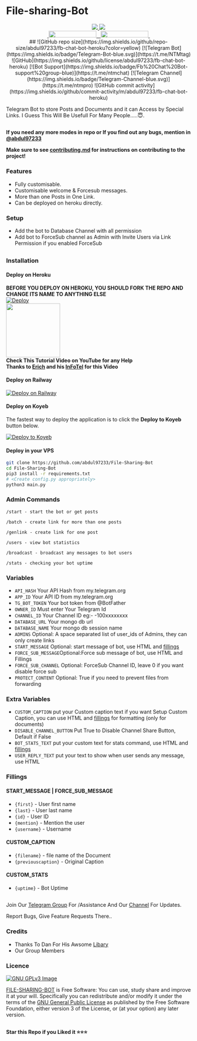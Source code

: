 # File-sharing-Bot

<p align="center">
  <a href="https://www.python.org">
    <img src="https://img.shields.io/badge/PYTHON-PROJECT-blueviolet?style=for-the-badge&logo=python">
  </a>
  <a href="https://t.me/abdul97233">
    <img src="https://img.shields.io/badge/Abdul-Kalam%20-orange?style=for-the-badge&logo=pyrogram">
  </a><br>
  <a href="https://t.me/NTMPRO">
    &nbsp;<img src="https://img.shields.io/badge/NTM%20Pro-Channel-blue?style=flat-square&logo=telegram" width="130" height="18">&nbsp;
  </a>
  <a href="https://t.me/NTMChat">
    &nbsp;<img src="https://img.shields.io/badge/NTM%20Chat-Group-blue?style=flat-square&logo=telegram" width="130" height="18">&nbsp;
  </a>
  <br>
<!--   <a href="https://github.com/abdul97233/File-Sharing-Bot/stargazers">
    <img src="https://img.shields.io/github/stars/abdul97233/File-Sharing-Bot?style=social">
  </a>
  <a href="https://github.com/abdul97233/File-Sharing-Bot/fork">
    <img src="https://img.shields.io/github/forks/abdul97233/File-Sharing-Bot?label=Fork&style=social"> -->
  ##
![GitHub repo size](https://img.shields.io/github/repo-size/abdul97233/fb-chat-bot-heroku?color=yellow)
[![Telegram Bot](https://img.shields.io/badge/Telegram-Bot-blue.svg)](https://t.me/NTMtag)
![GitHub](https://img.shields.io/github/license/abdul97233/fb-chat-bot-heroku)
[![Bot Support](https://img.shields.io/badge/Fb%20Chat%20Bot-support%20group-blue)](https://t.me/ntmchat)
[![Telegram Channel](https://img.shields.io/badge/Telegram-Channel-blue.svg)](https://t.me/ntmpro)
![GitHub commit activity](https://img.shields.io/github/commit-activity/m/abdul97233/fb-chat-bot-heroku)
  </a>  
</p>


Telegram Bot to store Posts and Documents and it can Access by Special Links.
I Guess This Will Be Usefull For Many People.....😇. 

##

**If you need any more modes in repo or If you find out any bugs, mention in [@abdul97233 ](https://www.telegram.dog/abdul97233)**

**Make sure to see [contributing.md](https://github.com/abdul97233/File-Sharing-Bot/blob/main/CONTRIBUTING.md) for instructions on contributing to the project!**



### Features
- Fully customisable.
- Customisable welcome & Forcesub messages.
- More than one Posts in One Link.
- Can be deployed on heroku directly.

### Setup

- Add the bot to Database Channel with all permission
- Add bot to ForceSub channel as Admin with Invite Users via Link Permission if you enabled ForceSub 

##
### Installation
#### Deploy on Heroku
**BEFORE YOU DEPLOY ON HEROKU, YOU SHOULD FORK THE REPO AND CHANGE ITS NAME TO ANYTHING ELSE**<br>
[![Deploy](https://www.herokucdn.com/deploy/button.svg)](https://heroku.com/deploy)</br>
<a href="https://youtu.be/LCrkRTMkmzE">
  <img src="https://img.shields.io/badge/How%20to-Deploy-red?logo=youtube" width="147">
</a><br>
**Check This Tutorial Video on YouTube for any Help**<br>
**Thanks to [Erich](https://t.me/ErichDaniken) and his [InFoTel](https://t.me/InFoTel_Group) for this Video**

#### Deploy on Railway
[![Deploy on Railway](https://railway.app/button.svg)](https://railway.app/new/template/1jKLr4)

#### Deploy on Koyeb

The fastest way to deploy the application is to click the **Deploy to Koyeb** button below.


[![Deploy to Koyeb](https://www.koyeb.com/static/images/deploy/button.svg)](https://app.koyeb.com/deploy?type=git&repository=github.com/abdul97233/File-Sharing-Bot&branch=koyeb&name=filesharingbot)


#### Deploy in your VPS
````bash
git clone https://github.com/abdul97233/File-Sharing-Bot
cd File-Sharing-Bot
pip3 install -r requirements.txt
# <Create config.py appropriately>
python3 main.py
````

### Admin Commands

```
/start - start the bot or get posts

/batch - create link for more than one posts

/genlink - create link for one post

/users - view bot statistics

/broadcast - broadcast any messages to bot users

/stats - checking your bot uptime
```

### Variables

* `API_HASH` Your API Hash from my.telegram.org
* `APP_ID` Your API ID from my.telegram.org
* `TG_BOT_TOKEN` Your bot token from @BotFather
* `OWNER_ID` Must enter Your Telegram Id
* `CHANNEL_ID` Your Channel ID eg:- -100xxxxxxxx
* `DATABASE_URL` Your mongo db url
* `DATABASE_NAME` Your mongo db session name
* `ADMINS` Optional: A space separated list of user_ids of Admins, they can only create links
* `START_MESSAGE` Optional: start message of bot, use HTML and <a href='https://github.com/abdul97233/File-Sharing-Bot/blob/main/README.md#start_message'>fillings</a>
* `FORCE_SUB_MESSAGE`Optional:Force sub message of bot, use HTML and Fillings
* `FORCE_SUB_CHANNEL` Optional: ForceSub Channel ID, leave 0 if you want disable force sub
* `PROTECT_CONTENT` Optional: True if you need to prevent files from forwarding

### Extra Variables

* `CUSTOM_CAPTION` put your Custom caption text if you want Setup Custom Caption, you can use HTML and <a href='https://github.com/abdul97233/File-Sharing-Bot/blob/main/README.md#custom_caption'>fillings</a> for formatting (only for documents)
* `DISABLE_CHANNEL_BUTTON` Put True to Disable Channel Share Button, Default if False
* `BOT_STATS_TEXT` put your custom text for stats command, use HTML and <a href='https://github.com/abdul97233/File-Sharing-Bot/blob/main/README.md#custom_stats'>fillings</a>
* `USER_REPLY_TEXT` put your text to show when user sends any message, use HTML


### Fillings
#### START_MESSAGE | FORCE_SUB_MESSAGE

* `{first}` - User first name
* `{last}` - User last name
* `{id}` - User ID
* `{mention}` - Mention the user
* `{username}` - Username

#### CUSTOM_CAPTION

* `{filename}` - file name of the Document
* `{previouscaption}` - Original Caption

#### CUSTOM_STATS

* `{uptime}` - Bot Uptime


##    
Join Our [Telegram Group](https://www.telegram.dog/abdul97233) For /Assistance And Our [Channel](https://www.telegram.dog/abdul97233) For Updates.   
   
Report Bugs, Give Feature Requests There..   

### Credits

- Thanks To Dan For His Awsome [Libary](https://github.com/pyrogram/pyrogram)
- Our  Group Members

### Licence
[![GNU GPLv3 Image](https://www.gnu.org/graphics/gplv3-127x51.png)](http://www.gnu.org/licenses/gpl-3.0.en.html)  

[FILE-SHARING-BOT](https://github.com/abdul97233/File-Sharing-Bot/) is Free Software: You can use, study share and improve it at your
will. Specifically you can redistribute and/or modify it under the terms of the
[GNU General Public License](https://www.gnu.org/licenses/gpl.html) as
published by the Free Software Foundation, either version 3 of the License, or
(at your option) any later version. 

##

   **Star this Repo if you Liked it ⭐⭐⭐**

